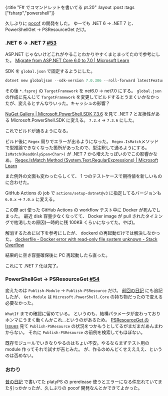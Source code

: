 {:title "F# でコマンドレットを書いてる pt.20"
:layout :post
:tags ["fsharp","powershell"]}

久しぶりに [pocof](https://github.com/krymtkts/pocof) の開発をした。
ゆーても .NET 6 → .NET 7 と、 PowerShellGet → PSResourceGet だけ。

### .NET 6 → .NET 7 [#53](https://github.com/krymtkts/pocof/pull/53)

ASP.NET じゃないけどこれがやることわかりやすくまとまってたので参考にした。
[Migrate from ASP.NET Core 6.0 to 7.0 | Microsoft Learn](https://learn.microsoft.com/en-us/aspnet/core/migration/60-70?view=aspnetcore-7.0&tabs=visual-studio-code)

SDK を `global.json` で固定するようにした。

```powershell
dotnet new globaljson --sdk-version 7.0.306 --roll-forward latestFeature
```

その後 `*.fsproj` の `TargetFramework` を net6.0 → net7.0 にする。
`global.json` の作成に先んじて `TargetFramework` を変更してビルドするとうまくいかなかったが、変えるとすんなりいった。キャッシュの影響？

[NuGet Gallery | Microsoft.PowerShell.SDK 7.3.6](https://www.nuget.org/packages/Microsoft.PowerShell.SDK/7.3.6)
を見て .NET 7 と互換性がある Microsoft.PowerShell.SDK に変える。
`7.2.4` → `7.3.6` にした。

これでビルドが通るようになる。

ビルド後に `Regex` 周りでエラーが出るようになった。
`Regex.IsMatch`メソッドで型推論できなくなった箇所があったので、型注釈して通るようにする。
`IsMatch(ReadOnlySpan<Char>)` が .NET 7 から増えたっぽいのでこの影響かなあ。
[Regex.IsMatch Method (System.Text.RegularExpressions) | Microsoft Learn](<https://learn.microsoft.com/en-us/dotnet/api/system.text.regularexpressions.regex.ismatch?view=net-7.0#system-text-regularexpressions-regex-ismatch(system-readonlyspan((system-char)))>)

また例外の文面も変わったらしくて、 1 つのテストケースで期待値を新しいものに合わせた。

GitHub Actions の job で `actions/setup-dotnet@v3` に指定してるバージョンも `6.0.x` → `7.0.x` に変える。

この際 act 使った GitHub Actions の workflow テスト中に Docker が死んでしまった。
最近 disk 容量少なくなってて、 Docker image が pull されたタイミングで枯渇したの原因(一時的に残 100KB くらいになってた。やば)。

解消するために以下を参考にしたが、 dockerd の再起動だけでは解決しなかった。
[dockerfile - Docker error with read-only file system unknown - Stack Overflow](https://stackoverflow.com/questions/68218291/docker-error-with-read-only-file-system-unknown/70071216#70071216)

結果的に空き容量確保後に PC 再起動したら直った。

これにて .NET 7 化は完了。

### PowerShellGet → PSResourceGet [#54](https://github.com/krymtkts/pocof/pull/54)

変えたのは `Publish-Module` → `Publish-PSResource` だけ。
[前回の日記](/posts/2023-07-09-migrate-dev-environment) にも追記したが、 `Get-Module` は `Microsoft.PowerShell.Core` の持ち物だったので変える必要なかった。

`WhatIf` までの確認に留めている。
というのも、結構パラメータが変わっておりホンマにうまく動くんかこれ...というのがあるため。
[PSResourceGet の Issues](https://github.com/PowerShell/PSResourceGet/issues?q=is%3Aissue+is%3Aopen+Publish-PSResource) 見て `Publish-PSResource` の状況をつかもうとしてるがまだまだあんまわからない。
それに `Publish-PSResource` の前例を検索してもほぼない。

既存モジュールでいきなりやるのはちょい不安。やるならまずテスト用の module 作ってそれで試すが吉とみた。
が、作るのめんどくせええええ、というのは否めない。

### おわり

[昔の日記](/posts/2022-11-27-writing-cmdlet-in-fsharp-pt8) で書いてた platyPS の prerelease 使うとエラーになる件忘れていてまた引っかかったが、久しぶりの pocof 開発なんとかできてよかった。
